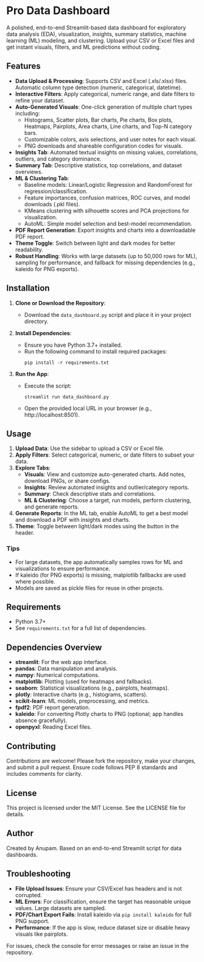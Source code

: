 # Pro Data Dashboard

A polished, end-to-end Streamlit-based data dashboard for exploratory data analysis (EDA), visualization, insights, summary statistics, machine learning (ML) modeling, and clustering. Upload your CSV or Excel files and get instant visuals, filters, and ML predictions without coding.

## Features

- **Data Upload & Processing**: Supports CSV and Excel (.xls/.xlsx) files. Automatic column type detection (numeric, categorical, datetime).
- **Interactive Filters**: Apply categorical, numeric range, and date filters to refine your dataset.
- **Auto-Generated Visuals**: One-click generation of multiple chart types including:
  - Histograms, Scatter plots, Bar charts, Pie charts, Box plots, Heatmaps, Pairplots, Area charts, Line charts, and Top-N category bars.
  - Customizable colors, axis selections, and user notes for each visual.
  - PNG downloads and shareable configuration codes for visuals.
- **Insights Tab**: Automated textual insights on missing values, correlations, outliers, and category dominance.
- **Summary Tab**: Descriptive statistics, top correlations, and dataset overviews.
- **ML & Clustering Tab**:
  - Baseline models: Linear/Logistic Regression and RandomForest for regression/classification.
  - Feature importances, confusion matrices, ROC curves, and model downloads (.pkl files).
  - KMeans clustering with silhouette scores and PCA projections for visualization.
  - AutoML: Simple model selection and best-model recommendation.
- **PDF Report Generation**: Export insights and charts into a downloadable PDF report.
- **Theme Toggle**: Switch between light and dark modes for better readability.
- **Robust Handling**: Works with large datasets (up to 50,000 rows for ML), sampling for performance, and fallback for missing dependencies (e.g., kaleido for PNG exports).

## Installation

1. **Clone or Download the Repository**:
   - Download the `data_dashboard.py` script and place it in your project directory.

2. **Install Dependencies**:
   - Ensure you have Python 3.7+ installed.
   - Run the following command to install required packages:
     ```
     pip install -r requirements.txt
     ```

3. **Run the App**:
   - Execute the script:
     ```
     streamlit run data_dashboard.py
     ```
   - Open the provided local URL in your browser (e.g., http://localhost:8501).

## Usage

1. **Upload Data**: Use the sidebar to upload a CSV or Excel file.
2. **Apply Filters**: Select categorical, numeric, or date filters to subset your data.
3. **Explore Tabs**:
   - **Visuals**: View and customize auto-generated charts. Add notes, download PNGs, or share configs.
   - **Insights**: Review automated insights and outlier/category reports.
   - **Summary**: Check descriptive stats and correlations.
   - **ML & Clustering**: Choose a target, run models, perform clustering, and generate reports.
4. **Generate Reports**: In the ML tab, enable AutoML to get a best model and download a PDF with insights and charts.
5. **Theme**: Toggle between light/dark modes using the button in the header.

### Tips
- For large datasets, the app automatically samples rows for ML and visualizations to ensure performance.
- If kaleido (for PNG exports) is missing, matplotlib fallbacks are used where possible.
- Models are saved as pickle files for reuse in other projects.

## Requirements

- Python 3.7+
- See `requirements.txt` for a full list of dependencies.

## Dependencies Overview

- **streamlit**: For the web app interface.
- **pandas**: Data manipulation and analysis.
- **numpy**: Numerical computations.
- **matplotlib**: Plotting (used for heatmaps and fallbacks).
- **seaborn**: Statistical visualizations (e.g., pairplots, heatmaps).
- **plotly**: Interactive charts (e.g., histograms, scatters).
- **scikit-learn**: ML models, preprocessing, and metrics.
- **fpdf2**: PDF report generation.
- **kaleido**: For converting Plotly charts to PNG (optional; app handles absence gracefully).
- **openpyxl**: Reading Excel files.

## Contributing

Contributions are welcome! Please fork the repository, make your changes, and submit a pull request. Ensure code follows PEP 8 standards and includes comments for clarity.

## License

This project is licensed under the MIT License. See the LICENSE file for details.

## Author

Created by Anupam. Based on an end-to-end Streamlit script for data dashboards.

## Troubleshooting

- **File Upload Issues**: Ensure your CSV/Excel has headers and is not corrupted.
- **ML Errors**: For classification, ensure the target has reasonable unique values. Large datasets are sampled.
- **PDF/Chart Export Fails**: Install kaleido via `pip install kaleido` for full PNG support.
- **Performance**: If the app is slow, reduce dataset size or disable heavy visuals like pairplots.

For issues, check the console for error messages or raise an issue in the repository.